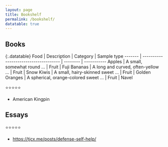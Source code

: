 ```yaml
---
layout: page
title: Bookshelf
permalink: /bookshelf/
datatable: true
---
```



## Books


{:.datatable}
Food    | Description                           | Category | Sample type
------- | ------------------------------------- | -------- | -----------
Apples  | A small, somewhat round ...           | Fruit    | Fuji
Bananas | A long and curved, often-yellow ...   | Fruit    | Snow
Kiwis   | A small, hairy-skinned sweet ...      | Fruit    | Golden
Oranges | A spherical, orange-colored sweet ... | Fruit    | Navel







⭐⭐⭐⭐⭐

- American Kingpin

## Essays

⭐⭐⭐⭐⭐

- https://tjcx.me/posts/defense-self-help/

<script>$(document).ready( function () {
    $('#statistics').DataTable();
} );</script>